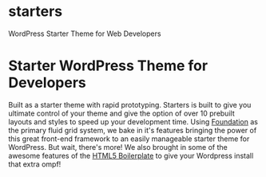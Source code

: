 starters
========

WordPress Starter Theme for Web Developers


Starter WordPress Theme for Developers
========

Built as a starter theme with rapid prototyping. Starters is built to give you ultimate control of your theme and give the option of over 10 prebuilt layouts and styles to speed up your development time. Using <a href="http://foundation.zurb.com/">Foundation</a> as the primary fluid grid system, we bake in it's features bringing the power of this great front-end framework to an easily manageable starter theme for WordPress. But wait, there's more! We also brought in some of the awesome features of the <a href="http://html5boilerplate.com/">HTML5 Boilerplate</a> to give your Wordpress install that extra ompf!